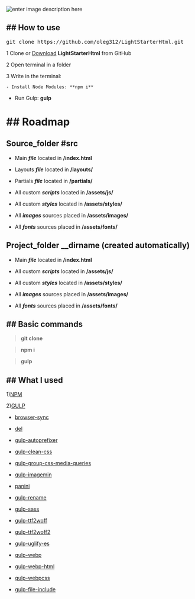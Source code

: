 ![enter image description here](https://i.imgur.com/s24qHXA.png)

## ## How to use

<pre>git clone https://github.com/oleg312/LightStarterHtml.git</pre>

1 Clone or <a  href="https://github.com/oleg312/LightStarterHtml/archive/main.zip">Download</a> **LightStarterHtml** from GitHub

2 Open terminal in a folder

3 Write in the terminal:

	- Install Node Modules: **npm i**

   - Run Gulp: **gulp**

# ## Roadmap

## Source_folder **#src**

- Main **_file_** located in **/index.html**

- Layouts **_file_** located in **/layouts/**

- Partials **_file_** located in **/partials/**

- All custom **_scripts_** located in **/assets/js/**

- All custom **_styles_** located in **/assets/styles/**

- All **_images_** sources placed in **/assets/images/**

- All **_fonts_** sources placed in **/assets/fonts/**

## Project_folder **__dirname** (created automatically)

- Main **_file_** located in **/index.html**

- All custom **_scripts_** located in **/assets/js/**

- All custom **_styles_** located in **/assets/styles/**

- All **_images_** sources placed in **/assets/images/**

- All **_fonts_** sources placed in **/assets/fonts/**

## ## Basic commands

> **git clone**

> **npm i**

> **gulp**

## ## What I used

1)<a  href="https://www.npmjs.com/">NPM</a>

2)<a  href="https://gulpjs.com/">GULP</a>

- <a  href="https://www.npmjs.com/package/browser-sync">browser-sync</a>

- <a  href="https://www.npmjs.com/package/del">del</a>

- <a  href="https://www.npmjs.com/package/gulp-autoprefixer">gulp-autoprefixer</a>

- <a  href="https://www.npmjs.com/package/gulp-clean-css">gulp-clean-css</a>

- <a  href="https://www.npmjs.com/package/gulp-group-css-media-queries">gulp-group-css-media-queries</a>

- <a  href="https://www.npmjs.com/package/gulp-imagemin">gulp-imagemin</a>

- <a  href="https://www.npmjs.com/package/panini">panini</a>

- <a  href="https://www.npmjs.com/package/gulp-rename">gulp-rename</a>

- <a  href="https://www.npmjs.com/package/gulp-sass">gulp-sass</a>

- <a  href="https://www.npmjs.com/package/gulp-ttf2woff">gulp-ttf2woff</a>

- <a  href="https://www.npmjs.com/package/gulp-ttf2woff2">gulp-ttf2woff2</a>

- <a  href="https://www.npmjs.com/package/gulp-uglify-es">gulp-uglify-es</a>

- <a  href="https://www.npmjs.com/package/gulp-webp">gulp-webp</a>

- <a  href="https://www.npmjs.com/package/gulp-webp-html">gulp-webp-html</a>

- <a  href="https://www.npmjs.com/package/gulp-webpcss">gulp-webpcss</a>

- <a  href="https://www.npmjs.com/package/gulp-file-include">gulp-file-include</a>

